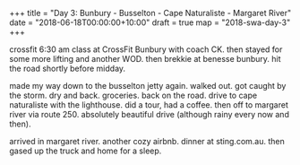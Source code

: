 +++
title = "Day 3: Bunbury - Busselton - Cape Naturaliste - Margaret River"
date = "2018-06-18T00:00:00+10:00"
draft = true
map = "2018-swa-day-3"
+++

crossfit 6:30 am class at CrossFit Bunbury with coach CK. then stayed for some more lifting and another WOD. then brekkie at benesse bunbury. hit the road shortly before midday.

made my way down to the busselton jetty again. walked out. got caught by the storm. dry and back. groceries. back on the road. drive to cape naturaliste with the lighthouse. did a tour, had a coffee. then off to margaret river via route 250. absolutely beautiful drive (although rainy every now and then).

arrived in margaret river. another cozy airbnb. dinner at sting.com.au. then gased up the truck and home for a sleep.
